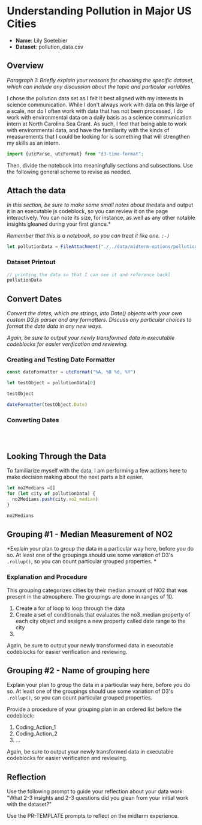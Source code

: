 # Understanding Pollution in Major US Cities

- **Name**: Lily Soetebier
- **Dataset**: pollution_data.csv

## Overview

*Paragraph 1: Briefly explain your reasons for choosing the specific dataset,
which can include any discussion about the topic and particular variables.*

I chose the pollution data set as I felt it best aligned with my interests in science communication. While I don't always work with data on this large of a scale, nor do I often work with data that has not been processed, I do work with environmental data on a daily basis as a science communication intern at North Carolina Sea Grant. As such, I feel that being able to work with environmental data, and have the familiarity with the kinds of measurements that I could be looking for is something that will strengthen my skills as an intern. 

<!--importing time from d3 -->
```js
import {utcParse, utcFormat} from "d3-time-format";
```

Then, divide the notebook into meaningfully sections and subsections.
Use the following general scheme to revise as needed.

## Attach the data

*In this section, be sure to make some small notes about the*data and output it
in an executable js codeblock, so you can review it on the page interactively.
You can note its size, for instance, as well as any other notable insights
gleaned during your first glance.*

*Remember that this is a notebook, so you can treat it like one. `:-)`*

```js
let pollutionData = FileAttachment("./../data/midterm-options/pollution/pollution_data.csv").csv({typed: true})
```
### Dataset Printout
```js
// printing the data so that I can see it and reference backl
pollutionData
```
## Convert Dates

*Convert the dates, which are strings, into Date() objects with your own custom
D3.js parser and any formatters. Discuss any particular choices to format the
date data in any new ways.*

*Again, be sure to output your newly transformed data in executable codeblocks
for easier verification and reviewing.*
### Creating and Testing Date Formatter
```js
const dateFormatter = utcFormat("%A, %B %d, %Y")
```
```js
let testObject = pollutionData[0]
```
```js
testObject
```

```js
dateFormatter(testObject.Date)
```
### Converting Dates
```js

```
```js
```

```js

```
## Looking Through the Data
To familiarize myself with the data, I am performing a few actions here to make decision making about the next parts a bit easier.

```js
let no2Medians =[]
for (let city of pollutionData) {
  no2Medians.push(city.no2_median)
}
```

```js
no2Medians
```
## Grouping #1 - Median Measurement of NO2

*Explain your plan to group the data in a particular way here, before you do so.
At least one of the groupings should use some variation of D3's `.rollup()`, so
you can count particular grouped properties.
*

### Explanation and Procedure
This grouping categorizes cities by their median amount of NO2 that was present in the atmosphere. The groupings are done in ranges of 10.


1. Create a for of loop to loop through the data
2. Create a set of conditionals that evaluates the no3_median property of each city object and assigns a new property called date range to the city
3. 

Again, be sure to output your newly transformed data in executable codeblocks
for easier verification and reviewing.

## Grouping #2 - Name of grouping here

Explain your plan to group the data in a particular way here, before you do so.
At least one of the groupings should use some variation of D3's `.rollup()`, so
you can count particular grouped properties.

Provide a procedure of your grouping plan in an ordered list before the codeblock:

1. Coding_Action_1
2. Coding_Action_2
3. ...

Again, be sure to output your newly transformed data in executable codeblocks
for easier verification and reviewing.

## Reflection

Use the following prompt to guide your reflection about your data work:
"What 2-3 insights and 2-3 questions did you glean from your initial work
with the dataset?"

Use the PR-TEMPLATE prompts to reflect on the midterm experience.